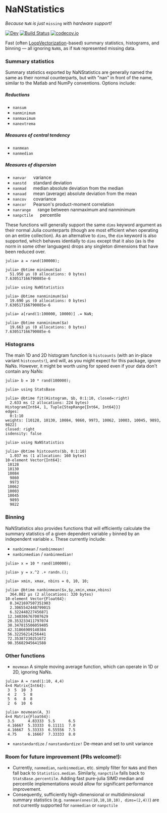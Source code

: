 # NaNStatistics
*Because* `NaN` *is just* `missing` *with hardware support!*

[![Dev][docs-dev-img]][docs-dev-url]
[![Build Status][ci-img]][ci-url]
[![codecov.io][codecov-img]][codecov-url]

Fast (often [LoopVectorization](https://github.com/JuliaSIMD/LoopVectorization.jl)-based) summary statistics, histograms, and binning — all ignoring `NaN`s, as if `NaN` represented missing data.

### Summary statistics
Summary statistics exported by NaNStatistics are generally named the same as their normal counterparts, but with "nan" in front of the name, similar to the Matlab and NumPy conventions. Options include:
##### Reductions
* `nansum`
* `nanminimum`
* `nanmaximum`
* `nanextrema`

##### Measures of central tendency
* `nanmean`
* `nanmedian`

##### Measures of dispersion
* `nanvar` &emsp; variance
* `nanstd` &emsp; standard deviation
* `nanmad` &emsp; median absolute deviation from the median
* `nanaad` &emsp; mean (average) absolute deviation from the mean
* `nancov` &emsp; covariance
* `nancor` &emsp; Pearson's product-moment correlation
* `nanrange` &emsp; range between nanmaximum and nanminimum
* `nanpctile` &emsp; percentile

These functions will generally support the same `dims` keyword argument as their normal Julia counterparts (though are most efficient when operating on an entire collection).
As an alternative to `dims`, the `dim` keyword is also supported, which behaves identially to `dims` except that it also (as is the norm in some other languages) drops any singleton dimensions that have been reduced over.
```
julia> a = rand(100000);

julia> @btime minimum($a)
  51.950 μs (0 allocations: 0 bytes)
7.630517166790085e-6

julia> using NaNStatistics

julia> @btime nanminimum($a)
  19.690 μs (0 allocations: 0 bytes)
7.630517166790085e-6

julia> a[rand(1:100000, 10000)] .= NaN;

julia> @btime nanminimum($a)
  19.663 μs (0 allocations: 0 bytes)
7.630517166790085e-6
```
### Histograms
The main 1D and 2D histogram function is `histcounts` (with an in-place variant `histcounts!`), and will, as you might expect for this package, ignore NaNs. However, it might be worth using for speed even if your data don't contain any NaNs:
```
julia> b = 10 * rand(100000);

julia> using StatsBase

julia> @btime fit(Histogram, $b, 0:1:10, closed=:right)
  2.633 ms (2 allocations: 224 bytes)
Histogram{Int64, 1, Tuple{StepRange{Int64, Int64}}}
edges:
  0:1:10
weights: [10128, 10130, 10084, 9860, 9973, 10062, 10003, 10045, 9893, 9822]
closed: right
isdensity: false

julia> using NaNStatistics

julia> @btime histcounts($b, 0:1:10)
  1.037 ms (1 allocation: 160 bytes)
10-element Vector{Int64}:
 10128
 10130
 10084
  9860
  9973
 10062
 10003
 10045
  9893
  9822
```

### Binning
NaNStatistics also provides functions that will efficiently calculate the summary statistics of a given dependent variable `y` binned by an independent variable `x`. These currently include:
* `nanbinmean` / `nanbinmean!`
* `nanbinmedian` / `nanbinmedian!`
```
julia> x = 10 * rand(100000);

julia> y = x.^2 .+ randn.();

julia> xmin, xmax, nbins = 0, 10, 10;

julia> @btime nanbinmean($x,$y,xmin,xmax,nbins)
  364.082 μs (2 allocations: 320 bytes)
10-element Vector{Float64}:
  0.3421697507351903
  2.3065542448799015
  6.322448227456871
 12.340306767007629
 20.353233411797074
 30.347815506059405
 42.31866909140384
 56.32256214256441
 72.35387230251672
 90.35682945641588
```
### Other functions
* `movmean`
A simple moving average function, which can operate in 1D or 2D, ignoring NaNs.
```
julia> A = rand(1:10, 4,4)
4×4 Matrix{Int64}:
 3  5  10  3
 4  2   5  8
 5  6   8  8
 2  6  10  6

julia> movmean(A, 3)
4×4 Matrix{Float64}:
 3.5      4.83333  5.5      6.5
 4.16667  5.33333  6.11111  7.0
 4.16667  5.33333  6.55556  7.5
 4.75     6.16667  7.33333  8.0
 ```

 * `nanstandardize` / `nanstandardize!`
 De-mean and set to unit variance


### Room for future improvement (PRs welcome!):
* Currently, `nanmedian`, `nanbinmedian`, etc. simply filter for `NaN`s and then fall back to `Statistics.median`. Similarly, `nanpctile` falls back to `StatsBase.percentile`. Adding fast pure-julia SIMD median and percentile implementations would allow for significant performance improvement.
* Consequently, sufficiently high-dimensional or multidiminsional summary statistics (e.g. `nanmean(ones(10,10,10,10), dims=(2,4))`) are not currently supported for `nanmedian` or `nanpctile`

[docs-stable-img]: https://img.shields.io/badge/docs-stable-blue.svg
[docs-stable-url]: https://brenhinkeller.github.io/NaNStatistics.jl/stable/
[docs-dev-img]: https://img.shields.io/badge/docs-dev-blue.svg
[docs-dev-url]: https://brenhinkeller.github.io/NaNStatistics.jl/dev/
[ci-img]: https://github.com/brenhinkeller/NaNStatistics.jl/workflows/CI/badge.svg
[ci-url]: https://github.com/brenhinkeller/NaNStatistics.jl/actions?query=workflow%3ACI
[codecov-img]: https://codecov.io/gh/brenhinkeller/NaNStatistics.jl/branch/main/graph/badge.svg
[codecov-url]: http://codecov.io/github/brenhinkeller/NaNStatistics.jl?branch=main
